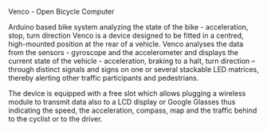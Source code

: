 Venco - Open Bicycle Computer

Arduino based bike system analyzing the state of the bike - acceleration, stop, turn direction 
Venco is a device designed to be fitted in a centred, high-mounted position at the rear of a vehicle. Venco analyses the data from the sensors -  gyroscope and the accelerometer and displays the current state of the vehicle - acceleration, braking to a halt, turn direction – through distinct signals and signs on one or several stackable LED matrices, thereby alerting other traffic participants and pedestrians.

The device is equipped with a free slot which allows plugging a wireless module to transmit data also to a LCD display or Google Glasses thus indicating the speed, the acceleration, compass, map and the traffic behind to the cyclist or to the driver.
